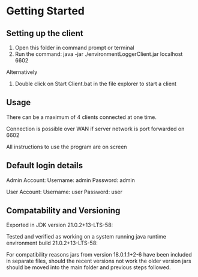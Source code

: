 # Getting Started

## Setting up the client
1. Open this folder in command prompt or terminal
2. Run the command: java -jar ./environmentLoggerClient.jar localhost 6602

Alternatively
1. Double click on Start Client.bat in the file explorer to start a client

## Usage
There can be a maximum of 4 clients connected at one time.

Connection is possible over WAN if server network is port forwarded on 6602

All instructions to use the program are on screen

## Default login details
Admin Account:
Username: admin
Password: admin

User Account:
Username: user
Password: user

## Compatability and Versioning
Exported in JDK version 21.0.2+13-LTS-58:
 
Tested and verified as working on a system running java runtime environment build 21.0.2+13-LTS-58:
 
For compatibility reasons jars from version 18.0.1.1+2-6 have been included in separate files, should the recent versions not work the older version jars should be moved into the main folder and previous steps followed.
